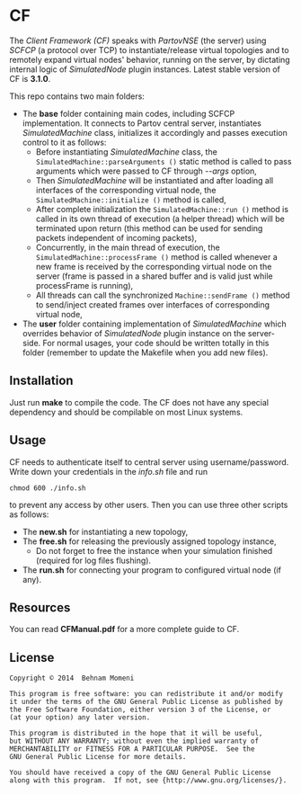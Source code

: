 # CF

The _Client Framework (CF)_ speaks with _PartovNSE_ (the server) using _SCFCP_ (a protocol over TCP) to instantiate/release virtual topologies and to remotely expand virtual nodes' behavior, running on the server, by dictating internal logic of _SimulatedNode_ plugin instances.
Latest stable version of CF is **3.1.0**.

This repo contains two main folders:
  - The **base** folder containing main codes, including SCFCP implementation. It connects to Partov central server, instantiates _SimulatedMachine_ class, initializes it accordingly and passes execution control to it as follows:
    + Before instantiating _SimulatedMachine_ class, the `SimulatedMachine::parseArguments ()` static method is called to pass arguments which were passed to CF through _--args_ option,
    + Then _SimulatedMachine_ will be instantiated and after loading all interfaces of the corresponding virtual node, the `SimulatedMachine::initialize ()` method is called,
    + After complete initialization the `SimulatedMachine::run ()` method is called in its own thread of execution (a helper thread) which will be terminated upon return (this method can be used for sending packets independent of incoming packets),
    + Concurrently, in the main thread of execution, the `SimulatedMachine::processFrame ()` method is called whenever a new frame is received by the corresponding virtual node on the server (frame is passed in a shared buffer and is valid just while processFrame is running),
    + All threads can call the synchronized `Machine::sendFrame ()` method to send/inject created frames over interfaces of corresponding virtual node,
  - The **user** folder containing implementation of _SimulatedMachine_ which overrides behavior of _SimulatedNode_ plugin instance on the server-side. For normal usages, your code should be written totally in this folder (remember to update the Makefile when you add new files).

## Installation

Just run **make** to compile the code. The CF does not have any special dependency and should be compilable on most Linux systems.

## Usage

CF needs to authenticate itself to central server using username/password. Write down your credentials in the _info.sh_ file and run

    chmod 600 ./info.sh

to prevent any access by other users. Then you can use three other scripts as follows:
 - The **new.sh** for instantiating a new topology,
 - The **free.sh** for releasing the previously assigned topology instance,
    * Do not forget to free the instance when your simulation finished (required for log files flushing).
 - The **run.sh** for connecting your program to configured virtual node (if any).

## Resources

You can read **CFManual.pdf** for a more complete guide to CF.

## License
    Copyright © 2014  Behnam Momeni

    This program is free software: you can redistribute it and/or modify
    it under the terms of the GNU General Public License as published by
    the Free Software Foundation, either version 3 of the License, or
    (at your option) any later version.

    This program is distributed in the hope that it will be useful,
    but WITHOUT ANY WARRANTY; without even the implied warranty of
    MERCHANTABILITY or FITNESS FOR A PARTICULAR PURPOSE.  See the
    GNU General Public License for more details.

    You should have received a copy of the GNU General Public License
    along with this program.  If not, see {http://www.gnu.org/licenses/}.
